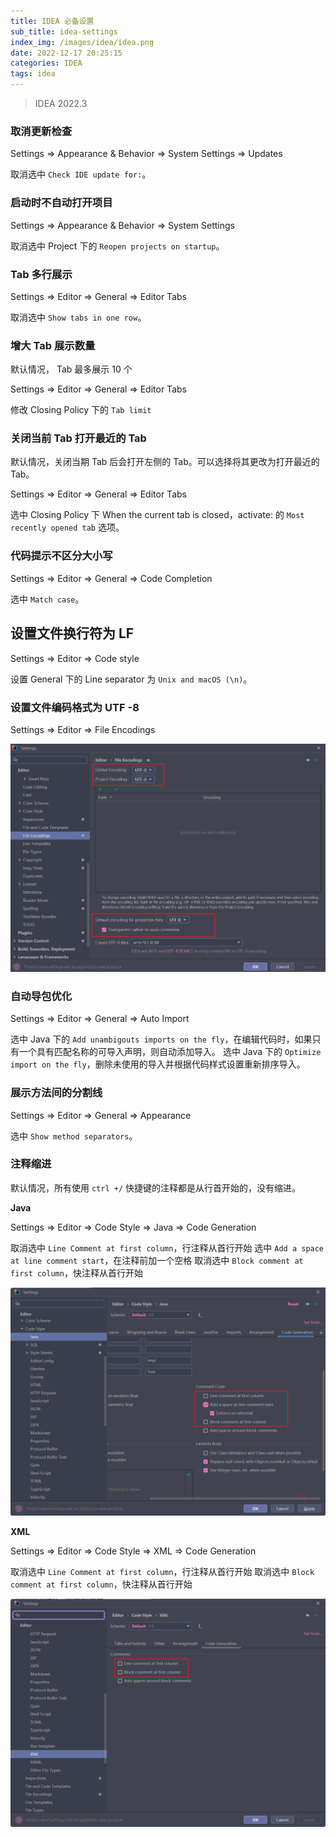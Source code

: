 ```yaml
---
title: IDEA 必备设置
sub_title: idea-settings
index_img: /images/idea/idea.png
date: 2022-12-17 20:25:15
categories: IDEA
tags: idea
---
```


> IDEA 2022.3

### 取消更新检查

Settings ⇒ Appearance & Behavior ⇒ System Settings ⇒ Updates

取消选中 `Check IDE update for:`。

### 启动时不自动打开项目

Settings ⇒ Appearance & Behavior ⇒ System Settings

取消选中 Project 下的 `Reopen projects on startup`。

### Tab 多行展示

Settings ⇒ Editor ⇒ General ⇒ Editor Tabs

取消选中 `Show tabs in one row`。

### 增大 Tab 展示数量

默认情况， Tab 最多展示 10 个

Settings ⇒ Editor ⇒ General ⇒ Editor Tabs

修改 Closing Policy 下的 `Tab limit`

### 关闭当前 Tab 打开最近的 Tab

默认情况，关闭当期 Tab 后会打开左侧的 Tab。可以选择将其更改为打开最近的 Tab。

Settings ⇒ Editor ⇒ General ⇒ Editor Tabs

选中 Closing Policy 下 When the current tab is closed，activate: 的 `Most recently opened tab` 选项。

### 代码提示不区分大小写

Settings ⇒ Editor ⇒ General ⇒ Code Completion

选中 `Match case`。

## 设置文件换行符为 LF

Settings ⇒ Editor ⇒ Code style

设置 General 下的 Line separator 为 `Unix and macOS (\n)`。

### 设置文件编码格式为 UTF -8

Settings ⇒ Editor ⇒ File Encodings

![idea-file-encodings.png](/images/idea/idea-file-encodings.png)

### 自动导包优化

Settings ⇒ Editor ⇒ General ⇒ Auto Import

选中 Java 下的 `Add unambigouts imports on the fly`，在编辑代码时，如果只有一个具有匹配名称的可导入声明，则自动添加导入。
选中 Java 下的 `Optimize import on the fly`，删除未使用的导入并根据代码样式设置重新排序导入。

### 展示方法间的分割线

Settings ⇒ Editor ⇒ General ⇒ Appearance

选中 `Show method separators`。

### 注释缩进

默认情况，所有使用 `ctrl +/` 快捷键的注释都是从行首开始的，没有缩进。

**Java**

Settings ⇒ Editor ⇒ Code Style ⇒ Java ⇒ Code Generation

取消选中 `Line Comment at first column`，行注释从首行开始
选中 `Add a space at line comment start`，在注释前加一个空格
取消选中 `Block comment at first column`，快注释从首行开始

![idea-codestyle-java-comment.png](/images/idea/idea-codestyle-java-comment.png)

**XML**

Settings ⇒ Editor ⇒ Code Style ⇒ XML ⇒ Code Generation

取消选中 `Line Comment at first column`，行注释从首行开始
取消选中 `Block comment at first column`，快注释从首行开始

![idea-codestyle-xml-comment.png](/images/idea/idea-codestyle-xml-comment.png)
